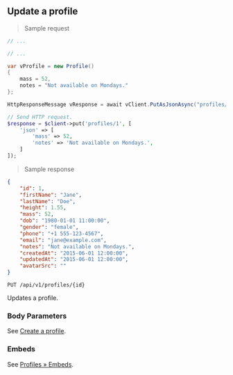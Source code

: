 ## Update a profile

> Sample request

```java
// ...
```

```c
// ...
```

```csharp
var vProfile = new Profile()
{
    mass = 52,
    notes = "Not available on Mondays."
};

HttpResponseMessage vResponse = await vClient.PutAsJsonAsync("profiles/1", vProfile);
```

```php
// Send HTTP request.
$response = $client->put('profiles/1', [
    'json' => [
        'mass' => 52,
        'notes' => 'Not available on Mondays.',
    ]
]);
```

> Sample response

```json
{
    "id": ​1,
    "firstName": "Jane",
    "lastName": "Doe",
    "height": 1.55,
    "mass": 52,
    "dob": "1980-01-01 11:00:00",
    "gender": "female",
    "phone": "+1 555-123-4567",
    "email": "jane@example.com",
    "notes": "Not available on Mondays.",
    "createdAt": "2015-06-01 12:00:00",
    "updatedAt": "2015-06-01 12:00:00",
    "avatarSrc": ""
}
```

`PUT /api/v1/profiles/{id}`

Updates a profile.

### Body Parameters

See [Create a profile](#create-a-profile).

### Embeds

See [Profiles &raquo; Embeds](#embeds-for-profiles).
